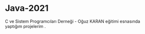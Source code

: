 # Java-2021 
C ve Sistem Programcıları Derneği - Oğuz KARAN eğitimi esnasında yaptığım projelerim .
